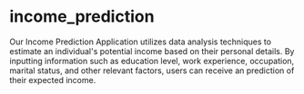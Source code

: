 # income_prediction
Our Income Prediction Application utilizes data analysis techniques to estimate an individual's potential income based on their personal details. By inputting information such as education level, work experience, occupation, marital status, and other relevant factors, users can receive an prediction of their expected income.
